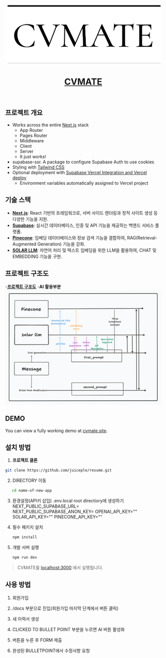 <a href="https://www.cvmate.site/">
  <img alt="CVMATE LOGO" src="./public/images/resume.png">
  <h1 align="center">CVMATE</h1>
</a>
<br/>

## 프로젝트 개요
- Works across the entire [Next.js](https://nextjs.org) stack
  - App Router
  - Pages Router
  - Middleware
  - Client
  - Server
  - It just works!
- supabase-ssr. A package to configure Supabase Auth to use cookies
- Styling with [Tailwind CSS](https://tailwindcss.com)
- Optional deployment with [Supabase Vercel Integration and Vercel deploy](#deploy-your-own)
  - Environment variables automatically assigned to Vercel project

## 기술 스택

- **[Next.js](https://nextjs.org/)**: React 기반의 프레임워크로, 서버 사이드 렌더링과 정적 사이트 생성 등 다양한 기능을 지원.
- **[Supabase](https://supabase.com/)**: 실시간 데이터베이스, 인증 및 API 기능을 제공하는 백엔드 서비스 플랫폼.
- **[Pinecone](https://www.pinecone.io/)**: 임베딩 데이터베이스와 정보 검색 기능을 결합하여, RAG(Retrieval-Augmented Generation) 기능을 강화.
- **[SOLAR LLM](https://ko.upstage.ai/)**: 자연어 처리 및 텍스트 임베딩을 위한 LLM을 활용하여, CHAT 및 EMBEDDING 기능을 구현.

## 프로젝트 구조도
-**[프로젝트 구조도](https://www.tldraw.com/s/v2_c_6OIL_xyhLqdY8hOVt9tLB?d=v-3717.-2261.10707.5631.owtTHk2bAUkSlG696SNMj)**
-**AI 활용부분**
<img alt="CVMATE LOGO" src="./public/images/AISTRUCTURE.png">



## DEMO

You can view a fully working demo at [cvmate.site](https://www.cvmate.site/).

## 설치 방법

1. **프로젝트 클론**

```bash
git clone https://github.com/juiceple/resume.git
```

2. DIRECTORY 이동

```bash
   cd name-of-new-app
```

3. 환경설정(API키 삽입)
   .env.local root directiory에 생성하기
   NEXT_PUBLIC_SUPABASE_URL= 
   NEXT_PUBLIC_SUPABASE_ANON_KEY=
   OPENAI_API_KEY=""
   SOLAR_API_KEY=""
   PINECONE_API_KEY=""

4. 필수 패키지 설치
   ```bash
   npm install
   ```

5. 개발 서버 실행
   ```bash
   npm run dev
   ```

>CVMATE를 [localhost:3000](http://localhost:3000/) 에서 실행됩니다.

## 사용 방법
1. 회원가입

2. /docs 부분으로 진입(회원가입 마지막 단계에서 버튼 클릭)

3. 새 이력서 생성

4. CLICKED TO BULLET POINT 부분을 누르면 AI 버튼 활성화

5. 버튼을 누른 후 FORM 제출

6. 완성된 BULLETPOINT에서 수정사항 요청



